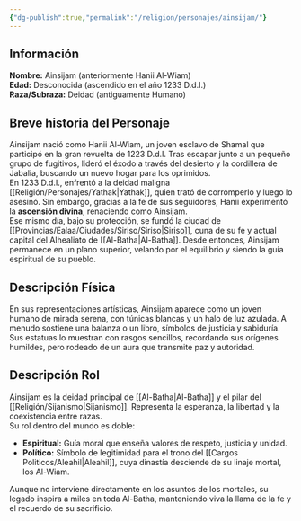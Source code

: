 ```yaml
---
{"dg-publish":true,"permalink":"/religion/personajes/ainsijam/"}
---
```


## Información

**Nombre:** Ainsijam (anteriormente Hanii Al-Wiam)  
**Edad:** Desconocida (ascendido en el año 1233 D.d.I.)  
**Raza/Subraza:** Deidad (antiguamente Humano)  

## Breve historia del Personaje
Ainsijam nació como Hanii Al-Wiam, un joven esclavo de Shamal que participó en la gran revuelta de 1223 D.d.I. Tras escapar junto a un pequeño grupo de fugitivos, lideró el éxodo a través del desierto y la cordillera de Jabalia, buscando un nuevo hogar para los oprimidos.  
En 1233 D.d.I., enfrentó a la deidad maligna [[Religión/Personajes/Yathak\|Yathak]], quien trató de corromperlo y luego lo asesinó. Sin embargo, gracias a la fe de sus seguidores, Hanii experimentó la **ascensión divina**, renaciendo como Ainsijam.  
Ese mismo día, bajo su protección, se fundó la ciudad de [[Provincias/Ealaa/Ciudades/Siriso/Siriso\|Siriso]], cuna de su fe y actual capital del Alhealiato de [[Al-Batha\|Al-Batha]]. Desde entonces, Ainsijam permanece en un plano superior, velando por el equilibrio y siendo la guía espiritual de su pueblo.

## Descripción Física
En sus representaciones artísticas, Ainsijam aparece como un joven humano de mirada serena, con túnicas blancas y un halo de luz azulada. A menudo sostiene una balanza o un libro, símbolos de justicia y sabiduría. Sus estatuas lo muestran con rasgos sencillos, recordando sus orígenes humildes, pero rodeado de un aura que transmite paz y autoridad.

## Descripción Rol
Ainsijam es la deidad principal de [[Al-Batha\|Al-Batha]] y el pilar del [[Religión/Sijanismo\|Sijanismo]]. Representa la esperanza, la libertad y la coexistencia entre razas.  
Su rol dentro del mundo es doble:

- **Espiritual:** Guía moral que enseña valores de respeto, justicia y unidad.
- **Político:** Símbolo de legitimidad para el trono del [[Cargos Politicos/Aleahil\|Aleahil]], cuya dinastía desciende de su linaje mortal, los Al-Wiam.

Aunque no interviene directamente en los asuntos de los mortales, su legado inspira a miles en toda Al-Batha, manteniendo viva la llama de la fe y el recuerdo de su sacrificio.